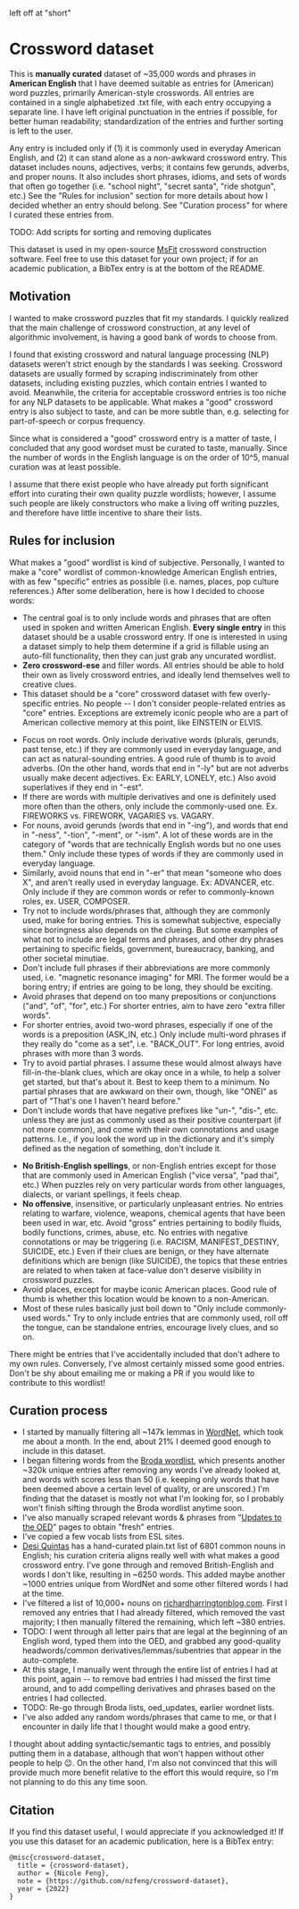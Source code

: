 left off at "short"

# Crossword dataset
This is **manually curated** dataset of \~35,000 words and phrases in **American English** that I have deemed suitable as entries for (American) word puzzles, primarily American-style crosswords. All entries are contained in a single alphabetized .txt file, with each entry occupying a separate line. I have left original punctuation in the entries if possible, for better human readability; standardization of the entries and further sorting is left to the user.

Any entry is included only if (1) it is commonly used in everyday American English, and (2) it can stand alone as a non-awkward crossword entry. This dataset includes nouns, adjectives, verbs; it contains few gerunds, adverbs, and proper nouns. It also includes short phrases, idioms, and sets of words that often go together (i.e. "school night", "secret santa", "ride shotgun", etc.) See the "Rules for inclusion" section for more details about how I decided whether an entry should belong. See "Curation process" for where I curated these entries from.

TODO: Add scripts for sorting and removing duplicates

This dataset is used in my open-source [MsFit]() crossword construction software. Feel free to use this dataset for your own project; if for an academic publication, a BibTex entry is at the bottom of the README.

## Motivation
I wanted to make crossword puzzles that fit my standards. I quickly realized that the main challenge of crossword construction, at any level of algorithmic involvement, is having a good bank of words to choose from. <!-- Most of the demand for human crossword constructors, after supplying any theme entries, seems to just be guiding construction towards having quality fills.-->

I found that existing crossword and natural language processing (NLP) datasets weren't strict enough by the standards I was seeking. Crossword datasets are usually formed by scraping indiscriminately from other datasets, including existing puzzles, which contain entries I wanted to avoid. Meanwhile, the criteria for acceptable crossword entries is too niche for any NLP datasets to be applicable. What makes a "good" crossword entry is also subject to taste, and can be more subtle than, e.g. selecting for part-of-speech or corpus frequency.

Since what is considered a "good" crossword entry is a matter of taste, I concluded that any good wordset must be curated to taste, manually. Since the number of words in the English language is on the order of 10^5, manual curation was at least possible. 

I assume that there exist people who have already put forth significant effort into curating their own quality puzzle wordlists; however, I assume such people are likely constructors who make a living off writing puzzles, and therefore have little incentive to share their lists. <!-- (Software/tools in the crossword community in general seems to be weirdly proprietary. Sharing doesn't seem to be in the culture.) -->

## Rules for inclusion
What makes a "good" wordlist is kind of subjective. Personally, I wanted to make a "core" wordlist of common-knowledge American English entries, with as few "specific" entries as possible (i.e. names, places, pop culture references.) After some deliberation, here is how I decided to choose words:

* The central goal is to only include words and phrases that are often used in spoken and written American English. **Every single entry** in this dataset should be a usable crossword entry. If one is interested in using a dataset simply to help them determine if a grid is fillable using an auto-fill functionality, then they can just grab any uncurated wordlist. 
* **Zero crossword-ese** and filler words. All entries should be able to hold their own as lively crossword entries, and ideally lend themselves well to creative clues.
* This dataset should be a "core" crossword dataset with few overly-specific entries. No people -- I don't consider people-related entries as "core" entries. Exceptions are extremely iconic people who are a part of American collective memory at this point, like EINSTEIN or ELVIS.
<!-- * The general ranking of parts of speech is: noun > verb > adjective > adverb > prepositions > article > conjunction > pronouns. -->
* Focus on root words. Only include derivative words (plurals, gerunds, past tense, etc.) if they are commonly used in everyday language, and can act as natural-sounding entries. A good rule of thumb is to avoid adverbs. (On the other hand, words that end in "-ly" but are not adverbs usually make decent adjectives. Ex: EARLY, LONELY, etc.) Also avoid superlatives if they end in "-est".
* If there are words with multiple derivatives and one is definitely used more often than the others, only include the commonly-used one. Ex. FIREWORKS vs. FIREWORK, VAGARIES vs. VAGARY.
* For nouns, avoid gerunds (words that end in "-ing"), and words that end in "-ness", "-tion", "-ment", or "-ism". A lot of these words are in the category of "words that are technically English words but no one uses them." Only include these types of words if they are commonly used in everyday language.
* Similarly, avoid nouns that end in "-er" that mean "someone who does X", and aren't really used in everyday language. Ex: ADVANCER, etc. Only include if they are common words or refer to commonly-known roles, ex. USER, COMPOSER.
* Try not to include words/phrases that, although they are commonly used, make for boring entries. This is somewhat subjective, especially since boringness also depends on the clueing. But some examples of what not to include are legal terms and phrases, and other dry phrases pertaining to specific fields, government, bureaucracy, banking, and other societal minutiae.
* Don't include full phrases if their abbreviations are more commonly used, i.e. "magnetic resonance imaging" for MRI. The former would be a boring entry; if entries are going to be long, they should be exciting.
* Avoid phrases that depend on too many prepositions or conjunctions ("and", "of", "for", etc.) For shorter entries, aim to have zero "extra filler words". 
* For shorter entries, avoid two-word phrases, especially if one of the words is a preposition (ASK_IN, etc.) Only include multi-word phrases if they really do "come as a set", i.e. "BACK_OUT". For long entries, avoid phrases with more than 3 words.
* Try to avoid partial phrases. I assume these would almost always have fill-in-the-blank clues, which are okay once in a while, to help a solver get started, but that's about it. Best to keep them to a minimum. No partial phrases that are awkward on their own, though, like "ONEI" as part of "That's one I haven't heard before."
* Don't include words that have negative prefixes like "un-", "dis-", etc. unless they are just as commonly used as their positive counterpart (if not more common), and come with their own connotations and usage patterns. I.e., if you look the word up in the dictionary and it's simply defined as the negation of something, don't include it.
<!--* Similarly, try not to include words whose meanings are too evident from their components, such as "southbound." It would be hard to come up with clues. -->
* **No British-English spellings**, or non-English entries except for those that are commonly used in American English ("vice versa", "pad thai", etc.) When puzzles rely on very particular words from other languages, dialects, or variant spellings, it feels cheap.
* **No offensive**, insensitive, or particularly unpleasant entries. No entries relating to warfare, violence, weapons, chemical agents that have been been used in war, etc. Avoid "gross" entries pertaining to bodily fluids, bodily functions, crimes, abuse, etc. No entries with negative connotations or may be triggering (i.e. RACISM, MANIFEST_DESTINY, SUICIDE, etc.) Even if their clues are benign, or they have alternate definitions which are benign (like SUICIDE), the topics that these entries are related to when taken at face-value don't deserve visibility in crossword puzzles. 
* Avoid places, except for maybe iconic American places. Good rule of thumb is whether this location would be known to a non-American.
* Most of these rules basically just boil down to "Only include commonly-used words." Try to only include entries that are commonly used, roll off the tongue, can be standalone entries, encourage lively clues, and so on.

There might be entries that I've accidentally included that don't adhere to my own rules. Conversely, I've almost certainly missed some good entries. Don't be shy about emailing me or making a PR if you would like to contribute to this wordlist!

## Curation process
* I started by manually filtering all \~147k lemmas in [WordNet](https://wordnet.princeton.edu/), which took me about a month. In the end, about 21% I deemed good enough to include in this dataset. 
* I began filtering words from the [Broda wordlist](https://peterbroda.me/crosswords/wordlist/), which presents another \~320k unique entries after removing any words I've already looked at, and words with scores less than 50 (i.e. keeping only words that have been deemed above a certain level of quality, or are unscored.) I'm finding that the dataset is mostly not what I'm looking for, so I probably won't finish sifting through the Broda wordlist anytime soon.
* I've also manually scraped relevant words & phrases from "[Updates to the OED](https://public.oed.com/updates/)" pages to obtain "fresh" entries.
* I've copied a few vocab lists from ESL sites. 
* [Desi Quintas](http://www.desiquintans.com/nounlist) has a hand-curated plain.txt list of 6801 common nouns in English; his curation criteria aligns really well with what makes a good crossword entry. I've gone through and removed British-English and words I don't like, resulting in \~6250 words. This added maybe another \~1000 entries unique from WordNet and some other filtered words I had at the time.
* I've filtered a list of 10,000+ nouns on [richardharringtonblog.com](https://richardharringtonblog.com/list-of-nouns). First I removed any entries that I had already filtered, which removed the vast majority; I then manually filtered the remaining, which left \~380 entries.
* TODO: I went through all letter pairs that are legal at the beginning of an English word, typed them into the OED, and grabbed any good-quality headwords/common derivatives/lemmas/subentries that appear in the auto-complete.
* At this stage, I manually went through the entire list of entries I had at this point, again -- to remove bad entries I had missed the first time around, and to add compelling derivatives and phrases based on the entries I had collected.
* TODO: Re-go through Broda lists, oed_updates, earlier wordnet lists.
* I've also added any random words/phrases that came to me, or that I encounter in daily life that I thought would make a good entry.

I thought about adding syntactic/semantic tags to entries, and possibly putting them in a database, although that won't happen without other people to help :wink:. On the other hand, I'm also not convinced that this will provide much more benefit relative to the effort this would require, so I'm not planning to do this any time soon.

## Citation
If you find this dataset useful, I would appreciate if you acknowledged it! If you use this dataset for an academic publication, here is a BibTex entry:
```
@misc{crossword-dataset,
  title = {crossword-dataset},
  author = {Nicole Feng},
  note = {https://github.com/nzfeng/crossword-dataset},
  year = {2022}
}
```